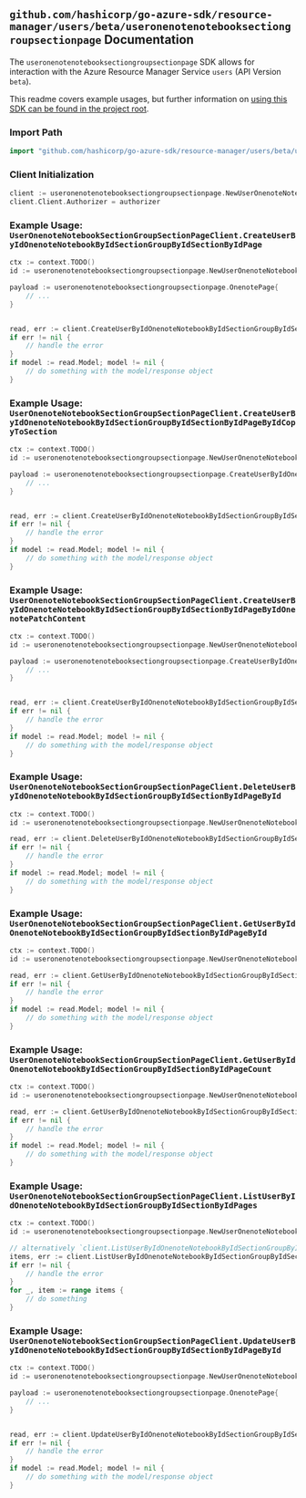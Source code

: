
## `github.com/hashicorp/go-azure-sdk/resource-manager/users/beta/useronenotenotebooksectiongroupsectionpage` Documentation

The `useronenotenotebooksectiongroupsectionpage` SDK allows for interaction with the Azure Resource Manager Service `users` (API Version `beta`).

This readme covers example usages, but further information on [using this SDK can be found in the project root](https://github.com/hashicorp/go-azure-sdk/tree/main/docs).

### Import Path

```go
import "github.com/hashicorp/go-azure-sdk/resource-manager/users/beta/useronenotenotebooksectiongroupsectionpage"
```


### Client Initialization

```go
client := useronenotenotebooksectiongroupsectionpage.NewUserOnenoteNotebookSectionGroupSectionPageClientWithBaseURI("https://management.azure.com")
client.Client.Authorizer = authorizer
```


### Example Usage: `UserOnenoteNotebookSectionGroupSectionPageClient.CreateUserByIdOnenoteNotebookByIdSectionGroupByIdSectionByIdPage`

```go
ctx := context.TODO()
id := useronenotenotebooksectiongroupsectionpage.NewUserOnenoteNotebookSectionGroupSectionID("userIdValue", "notebookIdValue", "sectionGroupIdValue", "onenoteSectionIdValue")

payload := useronenotenotebooksectiongroupsectionpage.OnenotePage{
	// ...
}


read, err := client.CreateUserByIdOnenoteNotebookByIdSectionGroupByIdSectionByIdPage(ctx, id, payload)
if err != nil {
	// handle the error
}
if model := read.Model; model != nil {
	// do something with the model/response object
}
```


### Example Usage: `UserOnenoteNotebookSectionGroupSectionPageClient.CreateUserByIdOnenoteNotebookByIdSectionGroupByIdSectionByIdPageByIdCopyToSection`

```go
ctx := context.TODO()
id := useronenotenotebooksectiongroupsectionpage.NewUserOnenoteNotebookSectionGroupSectionPageID("userIdValue", "notebookIdValue", "sectionGroupIdValue", "onenoteSectionIdValue", "onenotePageIdValue")

payload := useronenotenotebooksectiongroupsectionpage.CreateUserByIdOnenoteNotebookByIdSectionGroupByIdSectionByIdPageByIdCopyToSectionRequest{
	// ...
}


read, err := client.CreateUserByIdOnenoteNotebookByIdSectionGroupByIdSectionByIdPageByIdCopyToSection(ctx, id, payload)
if err != nil {
	// handle the error
}
if model := read.Model; model != nil {
	// do something with the model/response object
}
```


### Example Usage: `UserOnenoteNotebookSectionGroupSectionPageClient.CreateUserByIdOnenoteNotebookByIdSectionGroupByIdSectionByIdPageByIdOnenotePatchContent`

```go
ctx := context.TODO()
id := useronenotenotebooksectiongroupsectionpage.NewUserOnenoteNotebookSectionGroupSectionPageID("userIdValue", "notebookIdValue", "sectionGroupIdValue", "onenoteSectionIdValue", "onenotePageIdValue")

payload := useronenotenotebooksectiongroupsectionpage.CreateUserByIdOnenoteNotebookByIdSectionGroupByIdSectionByIdPageByIdOnenotePatchContentRequest{
	// ...
}


read, err := client.CreateUserByIdOnenoteNotebookByIdSectionGroupByIdSectionByIdPageByIdOnenotePatchContent(ctx, id, payload)
if err != nil {
	// handle the error
}
if model := read.Model; model != nil {
	// do something with the model/response object
}
```


### Example Usage: `UserOnenoteNotebookSectionGroupSectionPageClient.DeleteUserByIdOnenoteNotebookByIdSectionGroupByIdSectionByIdPageById`

```go
ctx := context.TODO()
id := useronenotenotebooksectiongroupsectionpage.NewUserOnenoteNotebookSectionGroupSectionPageID("userIdValue", "notebookIdValue", "sectionGroupIdValue", "onenoteSectionIdValue", "onenotePageIdValue")

read, err := client.DeleteUserByIdOnenoteNotebookByIdSectionGroupByIdSectionByIdPageById(ctx, id)
if err != nil {
	// handle the error
}
if model := read.Model; model != nil {
	// do something with the model/response object
}
```


### Example Usage: `UserOnenoteNotebookSectionGroupSectionPageClient.GetUserByIdOnenoteNotebookByIdSectionGroupByIdSectionByIdPageById`

```go
ctx := context.TODO()
id := useronenotenotebooksectiongroupsectionpage.NewUserOnenoteNotebookSectionGroupSectionPageID("userIdValue", "notebookIdValue", "sectionGroupIdValue", "onenoteSectionIdValue", "onenotePageIdValue")

read, err := client.GetUserByIdOnenoteNotebookByIdSectionGroupByIdSectionByIdPageById(ctx, id)
if err != nil {
	// handle the error
}
if model := read.Model; model != nil {
	// do something with the model/response object
}
```


### Example Usage: `UserOnenoteNotebookSectionGroupSectionPageClient.GetUserByIdOnenoteNotebookByIdSectionGroupByIdSectionByIdPageCount`

```go
ctx := context.TODO()
id := useronenotenotebooksectiongroupsectionpage.NewUserOnenoteNotebookSectionGroupSectionID("userIdValue", "notebookIdValue", "sectionGroupIdValue", "onenoteSectionIdValue")

read, err := client.GetUserByIdOnenoteNotebookByIdSectionGroupByIdSectionByIdPageCount(ctx, id)
if err != nil {
	// handle the error
}
if model := read.Model; model != nil {
	// do something with the model/response object
}
```


### Example Usage: `UserOnenoteNotebookSectionGroupSectionPageClient.ListUserByIdOnenoteNotebookByIdSectionGroupByIdSectionByIdPages`

```go
ctx := context.TODO()
id := useronenotenotebooksectiongroupsectionpage.NewUserOnenoteNotebookSectionGroupSectionID("userIdValue", "notebookIdValue", "sectionGroupIdValue", "onenoteSectionIdValue")

// alternatively `client.ListUserByIdOnenoteNotebookByIdSectionGroupByIdSectionByIdPages(ctx, id)` can be used to do batched pagination
items, err := client.ListUserByIdOnenoteNotebookByIdSectionGroupByIdSectionByIdPagesComplete(ctx, id)
if err != nil {
	// handle the error
}
for _, item := range items {
	// do something
}
```


### Example Usage: `UserOnenoteNotebookSectionGroupSectionPageClient.UpdateUserByIdOnenoteNotebookByIdSectionGroupByIdSectionByIdPageById`

```go
ctx := context.TODO()
id := useronenotenotebooksectiongroupsectionpage.NewUserOnenoteNotebookSectionGroupSectionPageID("userIdValue", "notebookIdValue", "sectionGroupIdValue", "onenoteSectionIdValue", "onenotePageIdValue")

payload := useronenotenotebooksectiongroupsectionpage.OnenotePage{
	// ...
}


read, err := client.UpdateUserByIdOnenoteNotebookByIdSectionGroupByIdSectionByIdPageById(ctx, id, payload)
if err != nil {
	// handle the error
}
if model := read.Model; model != nil {
	// do something with the model/response object
}
```
